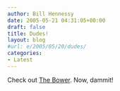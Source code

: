 ```yaml
---
author: Bill Hennessy
date: 2005-05-21 04:31:05+00:00
draft: false
title: Dudes!
layout: blog
#url: e/2005/05/20/dudes/
categories:
- Latest
---
```


Check out [The Bower](https://thebower.blogspot.com/).  Now, dammit!

